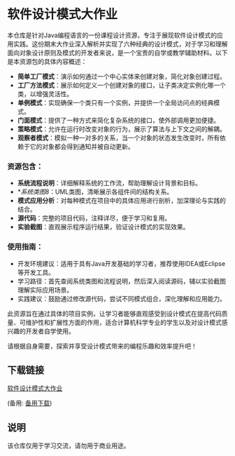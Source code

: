 # 软件设计模式大作业

本仓库是针对Java编程语言的一份课程设计资源，专注于展现软件设计模式的应用实践。这份期末大作业深入解析并实现了六种经典的设计模式，对于学习和理解面向对象设计原则及模式的开发者来说，是一个宝贵的自学或教学辅助材料。以下是本资源包的具体内容概述：

- **简单工厂模式**：演示如何通过一个中心实体来创建对象，简化对象创建过程。
- **工厂方法模式**：展示如何定义一个创建对象的接口，让子类决定实例化哪一个类，以增强灵活性。
- **单例模式**：实现确保一个类只有一个实例，并提供一个全局访问点的经典模式。
- **门面模式**：提供了一种方式来简化复杂系统的接口，使外部调用更加便捷。
- **策略模式**：允许在运行时改变对象的行为，展示了算法与上下文之间的解耦。
- **观察者模式**：模拟一种一对多的关系，当一个对象的状态发生改变时，所有依赖于它的对象都会得到通知并被自动更新。

### 资源包含：
- **系统流程说明**：详细解释系统的工作流，帮助理解设计背景和目标。
- **系统类图8*：UML类图，清晰展示各组件间的结构关系。
- **模式应用分析**：对每种模式在项目中的具体应用进行剖析，加深理论与实践的结合。
- **源代码**：完整的项目代码，注释详尽，便于学习和复用。
- **实验截图**：直观展示程序运行结果，验证设计模式的实现效果。

### 使用指南：
- 开发环境建议：适用于具有Java开发基础的学习者，推荐使用IDEA或Eclipse等开发工具。
- 学习路径：首先查阅系统类图和流程说明，然后深入阅读源码，辅以实验截图理解实际应用场景。
- 实践建议：鼓励通过修改源代码，尝试不同模式组合，深化理解和应用能力。

此资源旨在通过具体的项目实例，让学习者能够直观感受到设计模式在提高代码质量、可维护性和扩展性方面的作用，适合计算机科学专业的学生以及对设计模式感兴趣的开发者自学使用。

请根据自身需要，探索并享受设计模式带来的编程乐趣和效率提升吧！

## 下载链接
[软件设计模式大作业](https://pan.quark.cn/s/9b72784ff75f) 

(备用: [备用下载](https://pan.baidu.com/s/1BSNIn2-T4v1QmMW0DYQtPQ?pwd=1234))

## 说明

该仓库仅用于学习交流，请勿用于商业用途。
